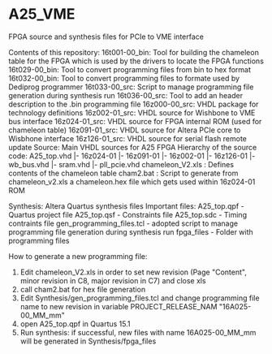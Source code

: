# A25_VME
FPGA source and synthesis files for PCIe to VME interface

Contents of this repository:
16t001-00_bin: Tool for building the chameleon table for the FPGA which is used by the drivers to locate the FPGA functions
16t029-00_bin: Tool to convert programming files from bin to hex format
16t032-00_bin: Tool to convert programming files to formate used by Dediprog programmer
16t033-00_src: Script to manage programming file generation during synthesis run
16t036-00_src: Tool to add an header description to the .bin programming file
16z000-00_src: VHDL package for technology definitions
16z002-01_src: VHDL source for Wishbone to VME bus interface
16z024-01_src: VHDL source for FPGA internal ROM (used for chameleon table)
16z091-01_src: VHDL source for Altera PCIe core to Wisbhone interface
16z126-01_src: VHDL source for serial flash remote update
Source:        Main VHDL sources for A25 FPGA
               Hierarchy of the source code:
               A25_top.vhd
                  |- 16z024-01
                  |- 16z091-01
                  |- 16z002-01
                  |- 16z126-01
                  |- wb_bus.vhd
                  |- sram.vhd
                  |- pll_pcie.vhd
               chameleon_V2.xls : Defines contents of the chameleon table
               cham2.bat : Script to generate from chameleon_v2.xls a chameleon.hex file which gets used within 16z024-01 ROM
                  
Synthesis:     Altera Quartus synthesis files
               Important files:
               A25_top.qpf - Quartus project file
               A25_top.qsf - Constraints file
               A25_top.sdc - Timing contraints file
               gen_programming_files.tcl - adopted script to manage programming file generation during synthesis run
               fpga_files - Folder with programming files

How to generate a new programming file:
1) Edit chameleon_V2.xls in order to set new revision (Page "Content", minor revision in C8, major revision in C7) and close xls
2) call cham2.bat for hex file generation
3) Edit Synthesis/gen_programming_files.tcl and change programming file name to new revision in variable PROJECT_RELEASE_NAM "16A025-00_MM_mm"
3) open A25_top.qpf in Quartus 15.1 
4) Run synthesis: if successful, new files with name 16A025-00_MM_mm will be generated in Synthesis/fpga_files

